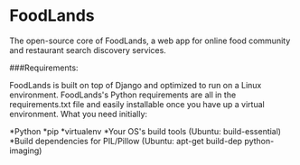 # FoodLands
The open-source core of FoodLands,
a web app for online food community and restaurant search discovery services.

###Requirements:

FoodLands is built on top of Django and optimized to run on a Linux environment.
FoodLands's Python requirements are all in the requirements.txt file and easily installable once you have up a virtual environment.
What you need initially:

*Python
*pip
*virtualenv
*Your OS's build tools (Ubuntu: build-essential)
*Build dependencies for PIL/Pillow (Ubuntu: apt-get build-dep python-imaging)

